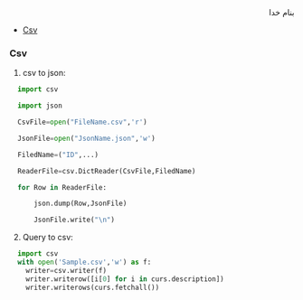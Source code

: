 <div dir="rtl">بنام خدا</div>

- [Csv](#csv)







### Csv
1. csv to json:
```python
  import csv

  import json

  CsvFile=open("FileName.csv",'r')

  JsonFile=open("JsonName.json",'w')

  FiledName=("ID",...)

  ReaderFile=csv.DictReader(CsvFile,FiledName)

  for Row in ReaderFile:

      json.dump(Row,JsonFile)

      JsonFile.write("\n")
```
2. Query to csv:
```python
  import csv
  with open('Sample.csv','w') as f:
    writer=csv.writer(f)
    writer.writerow([i[0] for i in curs.description])
    writer.writerows(curs.fetchall())
```
